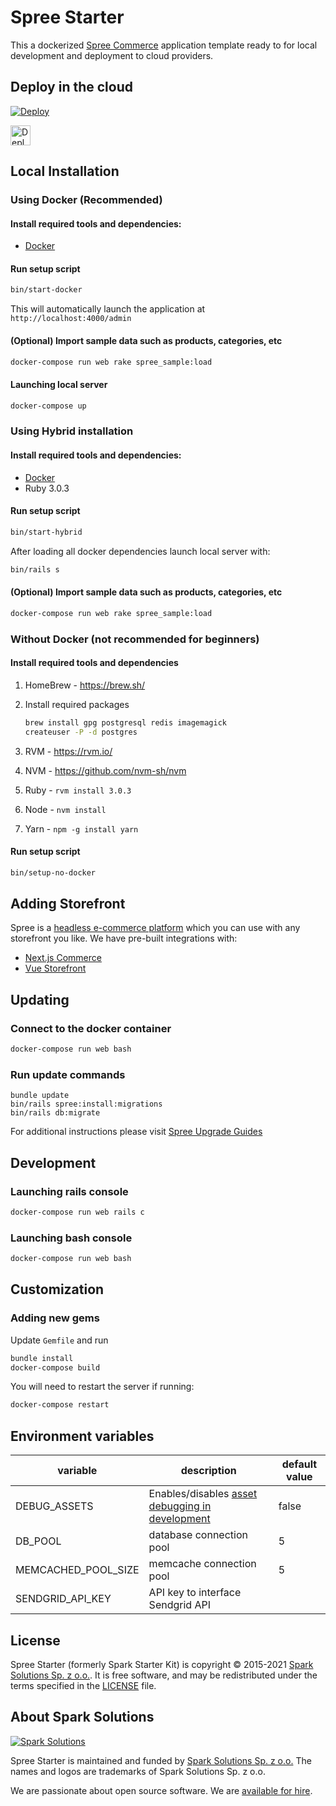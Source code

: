 # Spree Starter

This a dockerized [Spree Commerce](https://spreecommerce.org) application template ready to for local development and deployment to cloud providers.

## Deploy in the cloud

[![Deploy](https://www.herokucdn.com/deploy/button.svg)](https://heroku.com/deploy)

<a href="https://render.com/deploy?repo=https://github.com/samxtu/talisiaAPI/tree/master">
  <img src="https://render.com/images/deploy-to-render-button.svg" alt="Deploy to Render" height=32>
</a>

## Local Installation

### Using Docker (Recommended)
#### Install required tools and dependencies:

  * [Docker](https://www.docker.com/community-edition#/download)

#### Run setup script

```bash
bin/start-docker
```

This will automatically launch the application at `http://localhost:4000/admin`

#### (Optional) Import sample data such as products, categories, etc

```bash
docker-compose run web rake spree_sample:load
```

#### Launching local server

```bash
docker-compose up
```

### Using Hybrid installation
#### Install required tools and dependencies:

* [Docker](https://www.docker.com/community-edition#/download)
* Ruby 3.0.3

#### Run setup script

```bash
bin/start-hybrid
```

After loading all docker dependencies launch local server with:

```bash
bin/rails s
```

#### (Optional) Import sample data such as products, categories, etc

```bash
docker-compose run web rake spree_sample:load
```

### Without Docker (not recommended for beginners)

#### Install required tools and dependencies

1. HomeBrew - https://brew.sh/
2. Install required packages

      ```bash
      brew install gpg postgresql redis imagemagick
      createuser -P -d postgres
      ```

3. RVM - https://rvm.io/
4. NVM - https://github.com/nvm-sh/nvm
5. Ruby - `rvm install 3.0.3`
6. Node - `nvm install`
7. Yarn - `npm -g install yarn`

#### Run setup script

```bash
bin/setup-no-docker
```

## Adding Storefront

Spree is a [headless e-commerce platform](https://dev-docs.spreecommerce.org/getting-started/headless-commerce) which you can use with any storefront you like. We have pre-built integrations with:

* [Next.js Commerce](https://dev-docs.spreecommerce.org/storefronts/next.js-commerce)
* [Vue Storefront](https://dev-docs.spreecommerce.org/storefronts/vue-storefront)

## Updating

### Connect to the docker container
```bash
docker-compose run web bash
```

### Run update commands

```
bundle update
bin/rails spree:install:migrations
bin/rails db:migrate
```

For additional instructions please visit [Spree Upgrade Guides](https://dev-docs.spreecommerce.org/upgrades)

## Development

### Launching rails console

```bash
docker-compose run web rails c
```

### Launching bash console

```bash
docker-compose run web bash
```

## Customization
### Adding new gems

Update `Gemfile` and run

```bash
bundle install
docker-compose build
```

You will need to restart the server if running:

```bash
docker-compose restart
```

## Environment variables

| variable | description | default value |
|---|---|---|
| DEBUG_ASSETS | Enables/disables [asset debugging in development](https://guides.rubyonrails.org/asset_pipeline.html#turning-debugging-off) | false |
| DB_POOL | database connection pool | 5 |
| MEMCACHED_POOL_SIZE | memcache connection pool | 5 |
| SENDGRID_API_KEY | API key to interface Sendgrid API | |

## License

Spree Starter (formerly Spark Starter Kit) is copyright © 2015-2021
[Spark Solutions Sp. z o.o.][spark]. It is free software,
and may be redistributed under the terms specified in the
[LICENSE](LICENSE.md) file.

## About Spark Solutions

[![Spark Solutions](http://sparksolutions.co/wp-content/uploads/2015/01/logo-ss-tr-221x100.png)][spark]

Spree Starter is maintained and funded by [Spark Solutions Sp. z o.o.](http://sparksolutions.co?utm_source=github)
The names and logos are trademarks of Spark Solutions Sp. z o.o.

We are passionate about open source software.
We are [available for hire][spark].

[spark]:http://sparksolutions.co?utm_source=github

